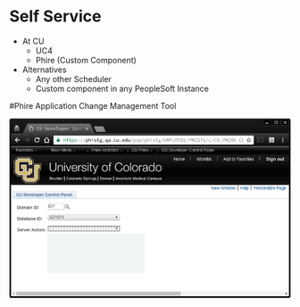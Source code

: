 <!SLIDE>
# Self Service
* At CU
  * UC4
  * Phire (Custom Component)
* Alternatives
  * Any other Scheduler
  * Custom component in any PeopleSoft Instance

<!SLIDE>
#Phire
Application Change Management Tool

![Phire Developer Control Panel?](../../_images/phire_screen.png "Phire Developer Control Panel?")
